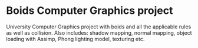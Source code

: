 # Boids Computer Graphics project
University Computer Graphics project with boids and all the applicable rules as well as collision. Also includes: shadow mapping, normal mapping, object loading with Assimp, Phong lighting model, texturing etc. 
